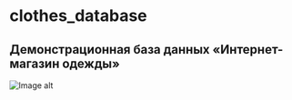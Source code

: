 # clothes_database
## Демонстрационная база данных «Интернет-магазин одежды»

![Image alt](https://github.com/vganinn/databases/clothes_database/raw/main/RELATION.png)
